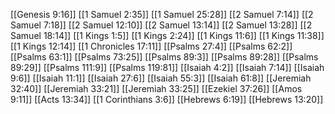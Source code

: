 [[Genesis 9:16]]
[[1 Samuel 2:35]]
[[1 Samuel 25:28]]
[[2 Samuel 7:14]]
[[2 Samuel 7:18]]
[[2 Samuel 12:10]]
[[2 Samuel 13:14]]
[[2 Samuel 13:28]]
[[2 Samuel 18:14]]
[[1 Kings 1:5]]
[[1 Kings 2:24]]
[[1 Kings 11:6]]
[[1 Kings 11:38]]
[[1 Kings 12:14]]
[[1 Chronicles 17:11]]
[[Psalms 27:4]]
[[Psalms 62:2]]
[[Psalms 63:1]]
[[Psalms 73:25]]
[[Psalms 89:3]]
[[Psalms 89:28]]
[[Psalms 89:29]]
[[Psalms 111:9]]
[[Psalms 119:81]]
[[Isaiah 4:2]]
[[Isaiah 7:14]]
[[Isaiah 9:6]]
[[Isaiah 11:1]]
[[Isaiah 27:6]]
[[Isaiah 55:3]]
[[Isaiah 61:8]]
[[Jeremiah 32:40]]
[[Jeremiah 33:21]]
[[Jeremiah 33:25]]
[[Ezekiel 37:26]]
[[Amos 9:11]]
[[Acts 13:34]]
[[1 Corinthians 3:6]]
[[Hebrews 6:19]]
[[Hebrews 13:20]]

